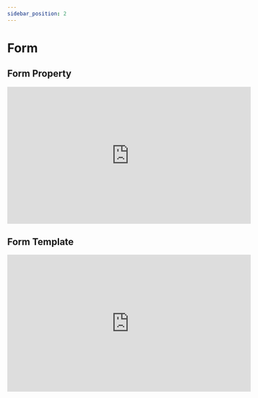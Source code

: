 ```yaml
---
sidebar_position: 2
---
```


# Form

## Form Property

<iframe width="560" height="315" src="https://www.youtube.com/embed/Jq4k91CDfYQ" title="YouTube video player" frameborder="0" allow="accelerometer; autoplay; clipboard-write; encrypted-media; gyroscope; picture-in-picture" allowfullscreen></iframe>

## Form Template

<iframe width="560" height="315" src="https://www.youtube.com/embed/oSSwqqJQ7Tw" title="YouTube video player" frameborder="0" allow="accelerometer; autoplay; clipboard-write; encrypted-media; gyroscope; picture-in-picture" allowfullscreen></iframe>
